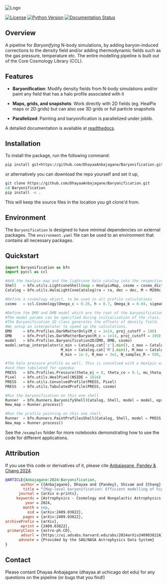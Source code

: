 <picture>
  <source media="(prefers-color-scheme: dark)" srcset="https://raw.githubusercontent.com/DhayaaAnbajagane/Baryonification/main/docs/source/LOGO_dark.png">
  <source media="(prefers-color-scheme: light)" srcset="https://raw.githubusercontent.com/DhayaaAnbajagane/Baryonification/main/docs/source/LOGO_light.png">
  <img alt="Logo" src="https://raw.githubusercontent.com/DhayaaAnbajagane/Baryonification/main/docs/source/LOGO_dark.png" title="Logo">
</picture>

[![License](https://img.shields.io/badge/license-MIT-blue.svg)](LICENSE)
[![Python Version](https://img.shields.io/badge/python-3.6%2B-blue.svg)](https://www.python.org/downloads/)
[![Documentation Status](https://img.shields.io/readthedocs/baryonification?color=blue)](https://baryonification.readthedocs.io/en/latest)

## Overview

A pipeline for *Baryonifying* N-body simulations, by adding baryon-induced corrections to the density field and/or adding thermodynamic fields such as the gas pressure, temperature etc. The entire modelling pipeline is built out of the Core Cosmology Library (CCL).

## Features

- **Baryonification**: Modify density fields from N-body simulations and/or paint any field that has a halo profile associated with it


- **Maps, grids, and snapshots**: Work directly with 2D fields (eg. HealPix maps or 2D grids) but can also use 3D grids or full particle snapshots


- **Parallelized**: Painting and baryonification is parallelized under joblib.


A detailed documentation is available at [readthedocs](https://baryonification.readthedocs.io/en/latest).

## Installation

To install the package, run the following command:

```bash
pip install git+https://github.com/DhayaaAnbajagane/Baryonification.git
```

or alternatively you can download the repo yourself and set it up,

```bash
git clone https://github.com/DhayaaAnbajagane/Baryonification.git
cd Baryonification
pip install -e .
```

This will keep the source files in the location you git clone'd from.


## Environment

The ```Baryonification``` is designed to have minimal dependencies on external packages. The ```environment.yaml``` file can be used to an environment that contains all necessary packages.


## Quickstart

```python
import Baryonification as bfn
import pyccl as ccl

#Add the healpix map and the lightcone halo catalog into the respective data objects
Shell   = bfn.utils.LightconeShell(map = HealpixMap, cosmo = cosmo_dict)
Catalog = bfn.utils.HaloLightConeCatalog(ra = ra, dec = dec, M = M200c, z = z, cdelta = c200c)

#Define a cosmology object, to be used in all profile calculations
cosmo   = ccl.Cosmology(Omega_c = 0.26, h = 0.7, Omega_b = 0.04, sigma8 = 0.8, n_s = 0.96)

#Define the DMO and DMB model which are the root of the baryonification routine
#The model params can be specified during initialization of the class.
#The Baryonification 2D class generates the offsets of density field.
#We setup an interpolator to speed up the calculations.
DMO     = bfn.Profiles.DarkMatterOnly(M_c = 1e14, proj_cutoff = 100)
DMB     = bfn.Profiles.DarkMatterBaryon(M_c = 1e14, proj_cutoff = 100)
model   = bfn.Profiles.Baryonification2D(DMO, DMB, cosmo)
model.setup_interpolator(z_min = Catalog.cat['z'].min(), z_max = Catalog.cat['z'].max(), N_samples_z = 10,
                         M_min = Catalog.cat['M'].min(), M_max = Catalog.cat['M'].max(), N_samples_M = 10,
                         R_min = 1e-3, R_max = 3e2, N_samples_R = 500,)

#The halo pressure profile as well. This is convolved with a Healpix window function
#and then tabulated for speedup
PRESS   = bfn.Profiles.Pressure(theta_ej = 8, theta_co = 0.1, mu_theta_ej = 0.1)
Pixel   = bfn.utils.HealPixel(NSIDE = 1024)
PRESS   = bfn.utils.ConvolvedProfile(PRESS, Pixel)
PRESS   = bfn.utils.TabulatedProfile(PRESS, cosmo)

#Run the baryonification on this one shell
Runner  = bfn.Runners.BaryonifyShell(Catalog, Shell, model = model, epsilon_max = 20)
New_map = Runner.process()

#Run the profile painting on this one shell
Runner  = bfn.Runners.PaintProfilesShell(Catalog, Shell, model = PRESS, epsilon_max = 20)
New_map = Runner.process()
```

See the ```/examples``` folder for more notebooks demonstrating how to use the code for different applications.

## Attribution

If you use this code or derivatives of it, please cite [Anbajagane, Pandey & Chang 2024](https://arxiv.org/abs/2409.03822).

```bibtex
@ARTICLE{Anbajagane:2024:Baryonification,
       author = {{Anbajagane}, Dhayaa and {Pandey}, Shivam and {Chang}, Chihway},
        title = "{Map-level baryonification: Efficient modelling of higher-order correlations in the weak lensing and thermal Sunyaev-Zeldovich fields}",
      journal = {arXiv e-prints},
     keywords = {Astrophysics - Cosmology and Nongalactic Astrophysics, Astrophysics - Astrophysics of Galaxies},
         year = 2024,
        month = sep,
          eid = {arXiv:2409.03822},
        pages = {arXiv:2409.03822},
archivePrefix = {arXiv},
       eprint = {2409.03822},
 primaryClass = {astro-ph.CO},
       adsurl = {https://ui.adsabs.harvard.edu/abs/2024arXiv240903822A},
      adsnote = {Provided by the SAO/NASA Astrophysics Data System}
}
```

## Contact

Please contant Dhayaa Anbajagane (dhayaa at uchicago dot edu) for any questions on the pipeline (or bugs that you find!)
